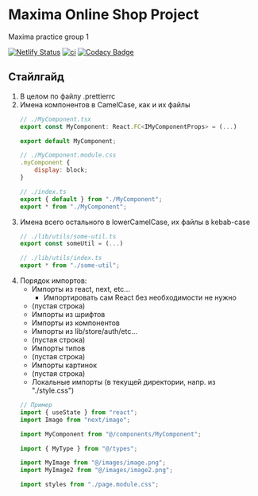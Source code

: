 # Maxima Online Shop Project
Maxima practice group 1

[![Netlify Status](https://api.netlify.com/api/v1/badges/0a0ee1af-a380-46e5-abd5-99aab274c3b7/deploy-status)](https://app.netlify.com/sites/mxm-practice/deploys)
[![ci](https://github.com/AnatoliyKlimov/Maxima-practice-1/actions/workflows/ci.yml/badge.svg)](https://github.com/AnatoliyKlimov/Maxima-practice-1/actions/workflows/ci.yml)
[![Codacy Badge](https://app.codacy.com/project/badge/Grade/39dc073d91e24ea595dab0ba988dff4e)](https://app.codacy.com/gh/ivankprod/mxm-practice/dashboard?utm_source=gh&utm_medium=referral&utm_content=&utm_campaign=Badge_grade)

## Стайлгайд
1. В целом по файлу .prettierrc
2. Имена компонентов в CamelCase, как и их файлы
	```javascript
	// ./MyComponent.tsx
	export const MyComponent: React.FC<IMyComponentProps> = (...)

	export default MyComponent;

	// ./MyComponent.module.css
	.myComponent {
	    display: block;
	}

	// ./index.ts
	export { default } from "./MyComponent";
	export * from "./MyComponent";
	```
3. Имена всего остального в lowerCamelCase, их файлы в kebab-case
	```javascript
	// ./lib/utils/some-util.ts
	export const someUtil = (...)

	// ./lib/utils/index.ts
	export * from "./some-util";
	```
3. Порядок импортов:
	- Импорты из react, next, etc...
		- Импортировать сам React без необходимости не нужно
	- (пустая строка)
	- Импорты из шрифтов
	- Импорты из компонентов
	- Импорты из lib/store/auth/etc...
	- (пустая строка)
	- Импорты типов
	- (пустая строка)
	- Импорты картинок
	- (пустая строка)
	- Локальные импорты (в текущей директории, напр. из "./style.css")
	```javascript
	// Пример
	import { useState } from "react";
	import Image from "next/image";

	import MyComponent from "@/components/MyComponent";

	import { MyType } from "@/types";

	import MyImage from "@/images/image.png";
	import MyImage2 from "@/images/image2.png";

	import styles from "./page.module.css";
	```

